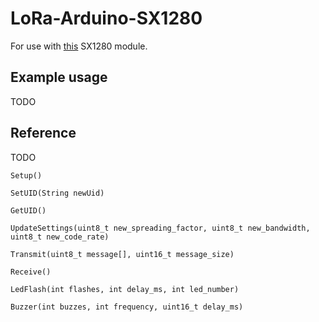 # LoRa-Arduino-SX1280

For use with [this](https://uk.rs-online.com/web/p/lpwan/1812485) SX1280 module.

## Example usage

TODO

## Reference

TODO

`Setup()`

`SetUID(String newUid)`

`GetUID()`

`UpdateSettings(uint8_t new_spreading_factor, uint8_t new_bandwidth, uint8_t new_code_rate)`

`Transmit(uint8_t message[], uint16_t message_size)`

`Receive()`

`LedFlash(int flashes, int delay_ms, int led_number)`

`Buzzer(int buzzes, int frequency, uint16_t delay_ms)`
